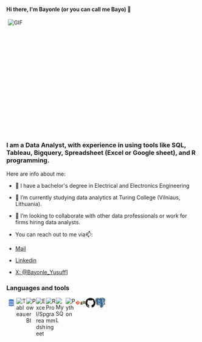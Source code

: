 #### Hi there, I'm Bayonle (or you can call me Bayo) 👋

<img align="right" alt="GIF" src="https://miro.medium.com/v2/resize:fit:1400/format:webp/1*kIacWWXjfYBFXqIXhIuCXQ.gif" width="500" height="320" />
 
### I am a Data Analyst, with experience in using tools like SQL, Tableau, Bigquery, Spreadsheet (Excel or Google sheet), and R programming.

Here are info about me:

- 🔭 I have a bachelor's degree in Electrical and Electronics Engineering 
- 🌱 I’m currently studying data analytics at Turing College (Vilniaus, Lithuania).
- 👯 I’m looking to collaborate with other data professionals or work for firms hiring data analysts.


- You can reach out to me via📫:
- [Mail](adisabayo50@gmail.com)
- [Linkedin](https://www.linkedin.com/in/bayonle-yusuff-a17a1621a/?trk=opento_sprofile_details)
- [X: @Bayonle_Yusuff](https://x.com/Bayonle_Yusuff)]

### Languages and tools
[<img align="left" alt="SQL" width="26px" src="https://raw.githubusercontent.com/github/explore/37c71fdca4e12086faf8c7009793d2eb588c914e/topics/sql/sql.png" />](https://en.wikipedia.org/wiki/SQL)
[<img align="left" alt="Tableau" width="26px" src="https://upload.wikimedia.org/wikipedia/commons/4/4b/Tableau_Logo.png" />](https://www.tableau.com/)
[<img align="left" alt="Power BI" width="26px" src="https://upload.wikimedia.org/wikipedia/commons/c/cf/New_Power_BI_Logo.svg" />](https://powerbi.microsoft.com/)
[<img align="left" alt="Excel/Spreadsheet" width="26px" src="https://upload.wikimedia.org/wikipedia/commons/7/73/Microsoft_Excel_2013-2019_logo.svg" />](https://www.microsoft.com/en-us/microsoft-365/excel)
[<img align="left" alt="R Programming" width="26px" src="https://upload.wikimedia.org/wikipedia/commons/1/1b/R_logo.svg" />](https://www.r-project.org/)
[<img align="left" alt="MySQL" width="26px" src="https://upload.wikimedia.org/wikipedia/en/d/dd/MySQL_logo.svg" />](https://www.mysql.com/)
[<img align="left" alt="Python" width="26px" src="https://upload.wikimedia.org/wikipedia/commons/c/c3/Python-logo-notext.svg" />](https://www.python.org/)

<img align="left" alt="Git" width="26px" src="https://raw.githubusercontent.com/github/explore/master/topics/git/git.png" />
<img align="left" alt="GitHub" width="26px" src="https://raw.githubusercontent.com/github/explore/master/topics/github/github.png" />
<img align="left" alt="PostgreSQL" width="26px" src="https://raw.githubusercontent.com/github/explore/master/topics/postgresql/postgresql.png" />

